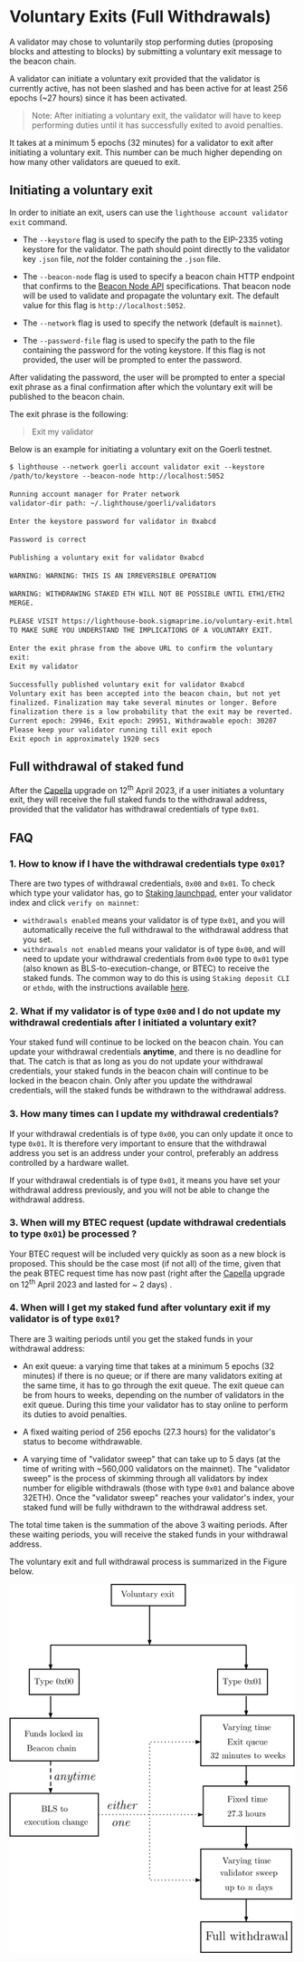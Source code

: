 # Voluntary Exits (Full Withdrawals)

A validator may chose to voluntarily stop performing duties (proposing blocks and attesting to blocks) by submitting
a voluntary exit message to the beacon chain.

A validator can initiate a voluntary exit provided that the validator is currently active, has not been slashed and has been active for at least 256 epochs (~27 hours) since it has been activated.

> Note: After initiating a voluntary exit, the validator will have to keep performing duties until it has successfully exited to avoid penalties.

It takes at a minimum 5 epochs (32 minutes) for a validator to exit after initiating a voluntary exit.
This number can be much higher depending on how many other validators are queued to exit.

## Initiating a voluntary exit

In order to initiate an exit, users can use the `lighthouse account validator exit` command.

- The `--keystore` flag is used to specify the path to the EIP-2335 voting keystore for the validator. The path should point directly to the validator key `.json` file, _not_ the folder containing the `.json` file.

- The `--beacon-node` flag is used to specify a beacon chain HTTP endpoint that confirms to the [Beacon Node API](https://ethereum.github.io/beacon-APIs/) specifications. That beacon node will be used to validate and propagate the voluntary exit. The default value for this flag is `http://localhost:5052`.

- The `--network` flag is used to specify the network (default is `mainnet`).

- The `--password-file` flag is used to specify the path to the file containing the password for the voting keystore. If this flag is not provided, the user will be prompted to enter the password.


After validating the password, the user will be prompted to enter a special exit phrase as a final confirmation after which the voluntary exit will be published to the beacon chain.

The exit phrase is the following:
> Exit my validator



Below is an example for initiating a voluntary exit on the Goerli testnet.

```
$ lighthouse --network goerli account validator exit --keystore /path/to/keystore --beacon-node http://localhost:5052

Running account manager for Prater network
validator-dir path: ~/.lighthouse/goerli/validators

Enter the keystore password for validator in 0xabcd

Password is correct

Publishing a voluntary exit for validator 0xabcd

WARNING: WARNING: THIS IS AN IRREVERSIBLE OPERATION

WARNING: WITHDRAWING STAKED ETH WILL NOT BE POSSIBLE UNTIL ETH1/ETH2 MERGE.

PLEASE VISIT https://lighthouse-book.sigmaprime.io/voluntary-exit.html
TO MAKE SURE YOU UNDERSTAND THE IMPLICATIONS OF A VOLUNTARY EXIT.

Enter the exit phrase from the above URL to confirm the voluntary exit:
Exit my validator

Successfully published voluntary exit for validator 0xabcd
Voluntary exit has been accepted into the beacon chain, but not yet finalized. Finalization may take several minutes or longer. Before finalization there is a low probability that the exit may be reverted.
Current epoch: 29946, Exit epoch: 29951, Withdrawable epoch: 30207
Please keep your validator running till exit epoch
Exit epoch in approximately 1920 secs
```

## Full withdrawal of staked fund

After the [Capella](https://ethereum.org/en/history/#capella) upgrade on 12<sup>th</sup> April 2023, if a user initiates a voluntary exit, they will receive the full staked funds to the withdrawal address, provided that the validator has withdrawal credentials of type `0x01`.

## FAQ

### 1. How to know if I have the withdrawal credentials type `0x01`?

There are two types of withdrawal credentials, `0x00` and `0x01`. To check which type your validator has, go to [Staking launchpad](https://launchpad.ethereum.org/en/withdrawals), enter your validator index and click `verify on mainnet`:

 - `withdrawals enabled` means your validator is of type `0x01`, and you will automatically receive the full withdrawal to the withdrawal address that you set.
- `withdrawals not enabled` means your validator is of type `0x00`, and will need to update your withdrawal credentials from `0x00` type to `0x01` type (also known as BLS-to-execution-change, or BTEC) to receive the staked funds. The common way to do this is using `Staking deposit CLI` or `ethdo`, with the instructions available [here](https://launchpad.ethereum.org/en/withdrawals#update-your-keys). 


### 2. What if my validator is of type `0x00` and I do not update my withdrawal credentials after I initiated a voluntary exit?

   Your staked fund will continue to be locked on the beacon chain. You can update your withdrawal credentials **anytime**, and there is no deadline for that. The catch is that as long as you do not update your withdrawal credentials, your staked funds in the beacon chain will continue to be locked in the beacon chain. Only after you update the withdrawal credentials, will the staked funds be withdrawn to the withdrawal address.

### 3. How many times can I update my withdrawal credentials? 
    
   If your withdrawal credentials is of type `0x00`, you can only update it once to type `0x01`. It is therefore very important to ensure that the withdrawal address you set is an address under your control, preferably an address controlled by a hardware wallet.

   If your withdrawal credentials is of type `0x01`, it means you have set your withdrawal address previously, and you will not be able to change the withdrawal address.

### 3. When will my BTEC request (update withdrawal credentials to type `0x01`) be processed ?
  
   Your BTEC request will be included very quickly as soon as a new block is proposed. This should be the case most (if not all) of the time, given that the peak BTEC request time has now past (right after the [Capella](https://ethereum.org/en/history/#capella) upgrade on 12<sup>th</sup> April 2023 and lasted for ~ 2 days) .

### 4. When will I get my staked fund after voluntary exit if my validator is of type `0x01`? 
   
   There are 3 waiting periods until you get the staked funds in your withdrawal address:

   - An exit queue: a varying time that takes at a minimum 5 epochs (32 minutes) if there is no queue; or if there are many validators exiting at the same time, it has to go through the exit queue. The exit queue can be from hours to weeks, depending on the number of validators in the exit queue. During this time your validator has to stay online to perform its duties to avoid penalties.
   
   - A fixed waiting period of 256 epochs (27.3 hours) for the validator's status to become withdrawable.

   - A varying time of "validator sweep" that can take up to 5 days (at the time of writing with ~560,000 validators on the mainnet). The "validator sweep" is the process of skimming through all validators by index number for eligible withdrawals (those with type `0x01` and balance above 32ETH). Once the "validator sweep" reaches your validator's index, your staked fund will be fully withdrawn to the withdrawal address set. 

   The total time taken is the summation of the above 3 waiting periods. After these waiting periods, you will receive the staked funds in your withdrawal address.

The voluntary exit and full withdrawal process is summarized in the Figure below.

![full](./imgs/full-withdrawal.png)

